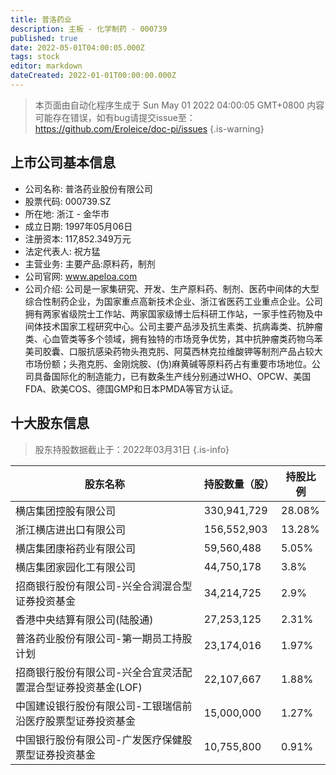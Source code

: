 ```yaml
---
title: 普洛药业
description: 主板 - 化学制药 - 000739
published: true
date: 2022-05-01T04:00:05.000Z
tags: stock
editor: markdown
dateCreated: 2022-01-01T00:00:00.000Z
---
```


> 本页面由自动化程序生成于 Sun May 01 2022 04:00:05 GMT+0800
> 内容可能存在错误，如有bug请提交issue至：https://github.com/Eroleice/doc-pi/issues
{.is-warning}

## 上市公司基本信息
- 公司名称: 普洛药业股份有限公司
- 股票代码: 000739.SZ
- 所在地: 浙江 - 金华市
- 成立日期: 1997年05月06日
- 注册资本: 117,852.349万元
- 法定代表人: 祝方猛
- 主营业务: 主要产品:原料药，制剂
- 公司官网: www.apeloa.com
- 公司介绍: 公司是一家集研究、开发、生产原料药、制剂、医药中间体的大型综合性制药企业，为国家重点高新技术企业、浙江省医药工业重点企业。公司拥有两家省级院士工作站、两家国家级博士后科研工作站，一家手性药物及中间体技术国家工程研究中心。公司主要产品涉及抗生素类、抗病毒类、抗肿瘤类、心血管类等多个领域，拥有独特的市场竞争优势，其中抗肿瘤类药物乌苯美司胶囊、口服抗感染药物头孢克肟、阿莫西林克拉维酸钾等制剂产品占较大市场份额；头孢克肟、金刚烷胺、(伪)麻黄碱等原料药占有重要市场地位。公司具备国际化的制造能力，已有数条生产线分别通过WHO、OPCW、美国FDA、欧美COS、德国GMP和日本PMDA等官方认证。


## 十大股东信息
> 股东持股数据截止于：2022年03月31日
{.is-info}

| 股东名称 | 持股数量（股） | 持股比例 |
| --- | --- | --- |
| 横店集团控股有限公司 | 330,941,729 | 28.08% |
| 浙江横店进出口有限公司 | 156,552,903 | 13.28% |
| 横店集团康裕药业有限公司 | 59,560,488 | 5.05% |
| 横店集团家园化工有限公司 | 44,750,178 | 3.8% |
| 招商银行股份有限公司-兴全合润混合型证券投资基金 | 34,214,725 | 2.9% |
| 香港中央结算有限公司(陆股通) | 27,253,125 | 2.31% |
| 普洛药业股份有限公司-第一期员工持股计划 | 23,174,016 | 1.97% |
| 招商银行股份有限公司-兴全合宜灵活配置混合型证券投资基金(LOF) | 22,107,667 | 1.88% |
| 中国建设银行股份有限公司-工银瑞信前沿医疗股票型证券投资基金 | 15,000,000 | 1.27% |
| 中国银行股份有限公司-广发医疗保健股票型证券投资基金 | 10,755,800 | 0.91% |




